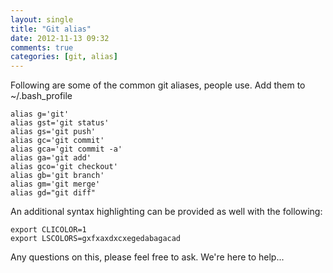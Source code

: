 ```yaml
---
layout: single
title: "Git alias"
date: 2012-11-13 09:32
comments: true
categories: [git, alias]
---
```


Following are some of the common git aliases, people use. Add them to ~/.bash_profile

```
alias g='git'
alias gst='git status'
alias gs='git push'
alias gc='git commit'
alias gca='git commit -a'
alias ga='git add'
alias gco='git checkout'
alias gb='git branch'
alias gm='git merge'
alias gd="git diff"
```


An additional syntax highlighting can be provided as well with the following:

```
export CLICOLOR=1
export LSCOLORS=gxfxaxdxcxegedabagacad
```


Any questions on this, please feel free to ask. We're here to help...
